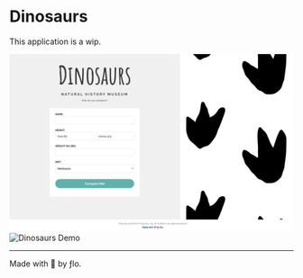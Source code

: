 # Dinosaurs

This application is a wip.

<img src="github/assets/dinosaurs.png" alt="Dinosaurs" width="750" />
<img src="github/assets/dinosaurs.gif" alt="Dinosaurs Demo" width="750" />

---

Made with 💜 by ƒlo.

